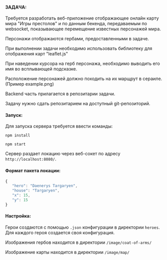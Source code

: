 #### ЗАДАЧА:
Требуется разработать веб-приложение отображающее онлайн карту мира "Игры престолов" и по данным бекенда, передаваемым по websocket, показывающее перемещение известных персонажей мира. 

Персонажи отображаются гербами, предоставленными в задаче.

При выполнении задачи необходимо использовать библиотеку для отображения карт "leaflet.js"

При наведении курсора на герб персонажа, необходимо выводить его имя во всплывающей подсказке.

Расположение персонажей должно походить на их марщрут в сераиле. (Пример example.png)

Backend часть прилагается в репозитарии задачи.

Задачу нужно сдать репозитарием на доступный git-репозиторий.

#### Запуск:

Для запуска сервера требуется ввести команды:

`npm install`
 
`npm start`
 
Сервер раздает локацию через веб-сокет по адресу `http://localhost:8080/`. 

#### Формат пакета локации:

```js
{
   "hero": "Daenerys Targaryen",
   "house": "Targaryen",
   "x": 15,
   "y": 15
}
```

#### Настройка:
Герои создаются с помощью `.json` конфигурации в директории `heroes`. Для каждого героя создается своя конфигурация. 

Изображения гербов находится в директории `/image/coat-of-arms/`

Изображение карты находится в директории `/image/map/`
